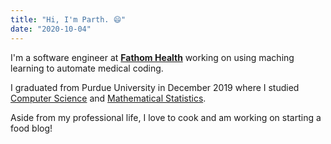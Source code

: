 ```yaml
---
title: "Hi, I'm Parth. 😄"
date: "2020-10-04"
---
```


I'm a software engineer at **[Fathom Health](https://fathomhealth.com)** working on using maching learning to automate medical coding.

I graduated from Purdue University in December 2019 where I studied [Computer Science](https://www.cs.purdue.edu/undergraduate/curriculum/track_MI.html) and [Mathematical Statistics](http://catalog.purdue.edu/preview_program.php?catoid=9&poid=10329).

Aside from my professional life, I love to cook and am working on starting a food blog!